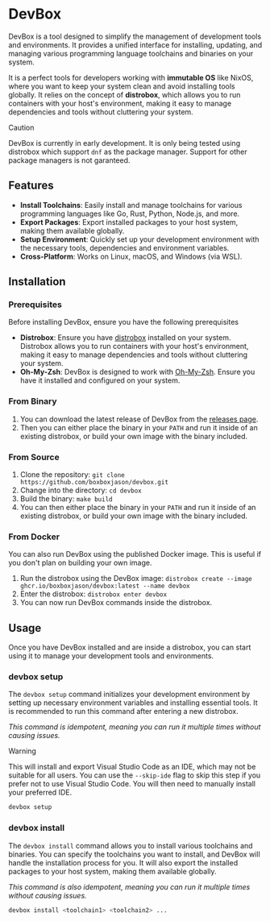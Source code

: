 # DevBox

DevBox is a tool designed to simplify the management of development tools and environments. It provides a unified interface for installing, updating, and managing various programming language toolchains and binaries on your system.

It is a perfect tools for developers working with **immutable OS** like NixOS, where you want to keep your system clean and avoid installing tools globally. It relies on the concept of **distrobox**, which allows you to run containers with your host's environment, making it easy to manage dependencies and tools without cluttering your system.

> [!CAUTION]
> DevBox is currently in early development. It is only being tested using distrobox which support `dnf` as the package manager.
> Support for other package managers is not garanteed.

## Features

- **Install Toolchains**: Easily install and manage toolchains for various programming languages like Go, Rust, Python, Node.js, and more.
- **Export Packages**: Export installed packages to your host system, making them available globally.
- **Setup Environment**: Quickly set up your development environment with the necessary tools, dependencies and environment variables.
- **Cross-Platform**: Works on Linux, macOS, and Windows (via WSL).

## Installation

### Prerequisites

Before installing DevBox, ensure you have the following prerequisites

- **Distrobox**: Ensure you have [distrobox](https://distrobox.it/) installed on your system. Distrobox allows you to run containers with your host's environment, making it easy to manage dependencies and tools without cluttering your system.
- **Oh-My-Zsh**: DevBox is designed to work with [Oh-My-Zsh](https://ohmyz.sh/). Ensure you have it installed and configured on your system.

### From Binary

1. You can download the latest release of DevBox from the [releases page](https://github.com/BoxBoxJason/DevBox/releases).
2. Then you can either place the binary in your `PATH` and run it inside of an existing distrobox, or build your own image with the binary included.

### From Source

1. Clone the repository: `git clone https://github.com/boxboxjason/devbox.git`
2. Change into the directory: `cd devbox`
3. Build the binary: `make build`
4. You can then either place the binary in your `PATH` and run it inside of an existing distrobox, or build your own image with the binary included.

### From Docker

You can also run DevBox using the published Docker image. This is useful if you don't plan on building your own image.

1. Run the distrobox using the DevBox image: `distrobox create --image ghcr.io/boxboxjason/devbox:latest --name devbox`
2. Enter the distrobox: `distrobox enter devbox`
3. You can now run DevBox commands inside the distrobox.

## Usage

Once you have DevBox installed and are inside a distrobox, you can start using it to manage your development tools and environments.

### devbox setup

The `devbox setup` command initializes your development environment by setting up necessary environment variables and installing essential tools. It is recommended to run this command after entering a new distrobox.

*This command is idempotent, meaning you can run it multiple times without causing issues.*

> [!WARNING]
> This will install and export Visual Studio Code as an IDE, which may not be suitable for all users. You can use the `--skip-ide` flag to skip this step if you prefer not to use Visual Studio Code. You will then need to manually install your preferred IDE.

```bash
devbox setup
```

### devbox install

The `devbox install` command allows you to install various toolchains and binaries. You can specify the toolchains you want to install, and DevBox will handle the installation process for you. It will also export the installed packages to your host system, making them available globally.

*This command is also idempotent, meaning you can run it multiple times without causing issues.*

```bash
devbox install <toolchain1> <toolchain2> ...
```
